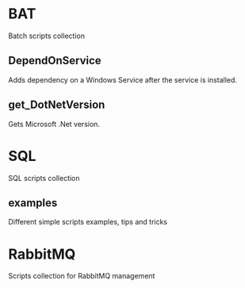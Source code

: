 # BAT

Batch scripts collection

## DependOnService

Adds dependency on a Windows Service after the service is installed.

## get_DotNetVersion

Gets Microsoft .Net version.

# SQL

SQL scripts collection

## examples

Different simple scripts examples, tips and tricks

# RabbitMQ

Scripts collection for RabbitMQ management